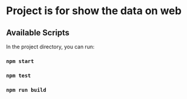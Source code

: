 # Project is for show the data on web


## Available Scripts

In the project directory, you can run:

### `npm start`



### `npm test`


### `npm run build`
